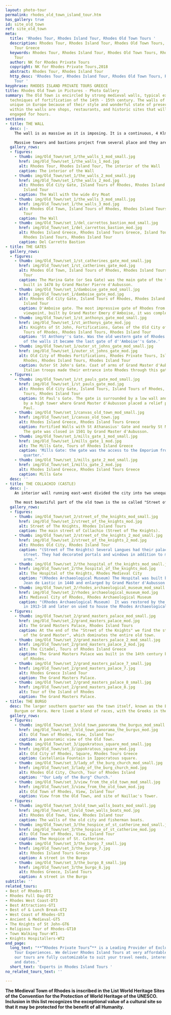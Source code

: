 ```yaml
---
layout: photo-tour
permalink: rhodes_old_town_island_tour.htm
has_gallery: true
id: site_old_town
ref: site_old_town
meta:
  title: 'Rhodes Tour, Rhodes Island Tour, Rhodes Old Town Tours '
  description: Rhodes Tour, Rhodes Island Tour, Rhodes Old Town Tours, Rhodes Private
    Tour Greece
  keywords: Rhodes Tour, Rhodes Island Tour, Rhodes Old Town Tours, Rhodes Private
    Tour
  author: NK for Rhodes Private Tours
  copyright: NK for Rhodes Private Tours,2018
  abstract: Rhodes Tour, Rhodes Island Tour
  http_desc: 'Rhodes Tour, Rhodes Island Tour, Rhodes Old Town Tours, Rhodes Private
    Tour '
keyphrase: RHODES ISLAND PRIVATE TOURS GREECE
title: Rhodes Old Town in Pictures - Photo Gallery
summary: The Old Town is encircled by strong medieval walls, typical examples of the
  techniques of fortification of the 14th - 15th century. The walls of Rhodes are
  unique in Europe because of their style and wonderful state of preservation. Contained
  within the walls are shops, restaurants, and historic sites that will keep visitors
  engaged for hours.
sections:
- title: THE WALL
  desc: |-
    The wall is as massive as it is imposing. It is a continuous, 4 Klm / 2.5 mi. long, which is surround the old town. Is stone construction that supports a walking platform from which the Knights could move and fight where needed.

    Massive towers and bastions project from several place and they are decorated with elaborate stonework, while a wide dry Moat provided the first line of defense. To ensure the enemy could not easily fill it, the ground on the opposite side was contained by a massive wall, which was difficult to dismantle.
  gallery_rows:
  - figures:
    - thumb: img/Old_Town/set_1/the_walls_1_mod_small.jpg
      href: img/Old_Town/set_1/the_walls_1_mod.jpg
      alt: Rhodes Tour, Rhodes Island Tour, The interior of the Wall
      caption: The interior of the Wall
    - thumb: img/Old_Town/set_1/the_walls_2_mod_small.jpg
      href: img/Old_Town/set_1/the_walls_2_mod.jpg
      alt: Rhodes Old City Gate, Island Tours of Rhodes, Rhodes Island Tours, Rhodes
        Island Tour
      caption: The Wall with the wide dry Moat
    - thumb: img/Old_Town/set_1/the_walls_3_mod_small.jpg
      href: img/Old_Town/set_1/the_walls_3_mod.jpg
      alt: Rhodes Old Town, Island Tours of Rhodes, Rhodes Island Tours, Rhodes Island
        Tour
      caption: The Wall
    - thumb: img/Old_Town/set_1/del_carrettos_bastion_mod_small.jpg
      href: img/Old_Town/set_1/del_carrettos_bastion_mod.jpg
      alt: Rhodes Island Greece, Rhodes Island Tours Greece, Island Tours of Rhodes,
        Rhodes Island Tours, Rhodes Island Tour
      caption: Del Carretto Bastion
- title: THE GATES
  gallery_rows:
  - figures:
    - thumb: img/Old_Town/set_1/st_catherines_gate_mod_small.jpg
      href: img/Old_Town/set_1/st_catherines_gate_mod.jpg
      alt: Rhodes Old Town, Island Tours of Rhodes, Rhodes Island Tours, Rhodes Island
        Tour
      caption: The Marina Gate (or Sea Gate) was the main gate of the town. It was
        built in 1478 by Grand Master Pierre d'Aubusson.
    - thumb: img/Old_Town/set_1/damboise_gate_mod_small.jpg
      href: img/Old_Town/set_1/damboise_gate_mod.jpg
      alt: Rhodes Old City Gate, Island Tours of Rhodes, Rhodes Island Tours, Rhodes
        Island Tour
      caption: D'Amboise gate. The most impressive gate of Rhodes from a military
        viewpoint, built by Grand Master Emery d'Amboise, it was completed in 1512.
    - thumb: img/Old_Town/set_1/st_anthonys_gate_mod_small.jpg
      href: img/Old_Town/set_1/st_anthonys_gate_mod.jpg
      alt: Knights of St John, Fortifications, Gates of the Old City of Rhodes, Island
        Tours of Rhodes, Rhodes Island Tours, Rhodes Island Tour
      caption: 'St Anthony''s Gate. Was the old western gate of Rhodes: with the redesign
        of the walls it became the last gate of d''Amboise''s Gate.'
    - thumb: img/Old_Town/set_1/outer_st_johns_gate_mod_small.jpg
      href: img/Old_Town/set_1/outer_st_johns_gate_mod.jpg
      alt: Old City of Rhodes Fortifications, Rhodes Private Tours, Island Tours of
        Rhodes, Rhodes Island Tours, Rhodes Island Tour
      caption: Outer St John's Gate. Coat of arms of Grand Master d'Aubusson. In 1912
        Italian troops made their entrance into Rhodes through this gate.
  - figures:
    - thumb: img/Old_Town/set_1/st_pauls_gate_mod_small.jpg
      href: img/Old_Town/set_1/st_pauls_gate_mod.jpg
      alt: Rhodes Old City Gate, Island Tours, Island Tours of Rhodes, Rhodes Island
        Tours, Rhodes Island Tour
      caption: St Paul's Gate. The gate is surrounded by a low wall and is protected
        by a high tower where Grand Master d'Aubusson placed a relief portraying St
        Paul.
    - thumb: img/Old_Town/set_1/canvas_old_town_mod_small.jpg
      href: img/Old_Town/set_1/canvas_old_town.jpg
      alt: Rhodes Island Greece, Rhodes Island Tours Greece
      caption: Fortified Walls with St Athanasius' Gate and nearby St Mary's Tower.
        The gate was closed in 1501 by Grand Master d'Aubusson.
    - thumb: img/Old_Town/set_1/mills_gate_1_mod_small.jpg
      href: img/Old_Town/set_1/mills_gate_1_mod.jpg
      alt: The Mills Gate, Tours of Rhodes Island Greece
      caption: 'Mills Gate: the gate was the access to the Emporium from the Jewish
        quarter.'
    - thumb: img/Old_Town/set_1/mills_gate_2_mod_small.jpg
      href: img/Old_Town/set_1/mills_gate_2_mod.jpg
      alt: Rhodes Island Greece, Rhodes Island Tours Greece
      caption: Mills Gate
  desc: ''
- title: THE COLLACHIO (CASTLE)
  desc: |-
    An interior wall running east-west divided the city into two unequal parts. The more northerly, and smaller, of these parts was called the Collachium.

    The most beautiful part of the old town is the so called "Street of the Knights". Its medieval grandeur, which has been preserved and has survived throughout the centuries.  The street links the "Hospital of the Knights" to the "Palace of the Grand Master".
  gallery_rows:
  - figures:
    - thumb: img/Old_Town/set_2/street_of_the_knights_mod_small.jpg
      href: img/Old_Town/set_2/street_of_the_knights_mod.jpg
      alt: Street of The Knights, Rhodes Island Tours
      caption: The main street of Collachio (Street of The Knights).
    - thumb: img/Old_Town/set_2/street_of_the_knights_2_mod_small.jpg
      href: img/Old_Town/set_2/street_of_the_knights_2_mod.jpg
      alt: Rhodes Old City, Rhodes Island Tour
      caption: "(Street of The Knights) Several Langues had their palaces along the
        street. They had decorated portals and windows in addition to many coats of
        arms."
    - thumb: img/Old_Town/set_2/the_hospital_of_the_knights_mod_small.jpg
      href: img/Old_Town/set_2/the_hospital_of_the_knights_mod.jpg
      alt: The Hospital of the Knights, Rhodes Medieval City
      caption: "(Rhodes Archaeological Museum) The Hospital was built by Grand Master
        Jean de Lastic in 1440 and enlarged by Grand Master d'Aubusson in 1481-89."
    - thumb: img/Old_Town/set_2/rhodes_archaeological_museum_mod_small.jpg
      href: img/Old_Town/set_2/rhodes_archaeological_museum_mod.jpg
      alt: Medieval City of Rhodes, Rhodes Archaeological Museum
      caption: "(Rhodes Archaeological Museum)  It was restored by the Italian administration
        in 1913-18 and later on used to house the Rhodes Archaeological Museum."
  - figures:
    - thumb: img/Old_Town/set_2/grand_masters_palace_mod_small.jpg
      href: img/Old_Town/set_2/grand_masters_palace_mod.jpg
      alt: The Grand Masters Palace, Rhodes Island Tours
      caption: At the end of the "Street of the Knights" we find the stately "Palace
        of the Grand Master", which dominates the entire old town.
    - thumb: img/Old_Town/set_2/grand_masters_palace_2_mod_small.jpg
      href: img/Old_Town/set_2/grand_masters_palace_2_mod.jpg
      alt: The Citadel, Tours of Rhodes Island Greece
      caption: The Grand Masters Palace was built in the 14th century by the Knights
        of Rhodes.
    - thumb: img/Old_Town/set_2/grand_masters_palace_7_small.jpg
      href: img/Old_Town/set_2/grand_masters_palace_7.jpg
      alt: Rhodes Greece Island Tour
      caption: The Grand Masters Palace.
    - thumb: img/Old_Town/set_2/grand_masters_palace_8_small.jpg
      href: img/Old_Town/set_2/grand_masters_palace_8.jpg
      alt: Tour of the Island of Rhodes
      caption: The Grand Masters Palace.
- title: THE BURGO
  desc: The larger southern quarter was the town itself, known as the Burgo, Burgus,
    Burgum or Hora. Here lived a blend of races, with the Greeks in the majority.
  gallery_rows:
  - figures:
    - thumb: img/Old_Town/set_3/old_town_panorama_the_burgus_mod_small.jpg
      href: img/Old_Town/set_3/old_town_panorama_the_burgus_mod.jpg
      alt: Old Town of Rhodes, View, Island Tour
      caption: A panoramic view of the Old Town.
    - thumb: img/Old_Town/set_3/ippokratous_square_mod_small.jpg
      href: img/Old_Town/set_3/ippokratous_square_mod.jpg
      alt: Old City of Rhodes, Square, Rhodes Tours Greece
      caption: Castellania Fountain in Ippocratous square.
    - thumb: img/Old_Town/set_3/lady_of_the_burg_church_mod_small.jpg
      href: img/Old_Town/set_3/lady_of_the_burg_church_mod.jpg
      alt: Rhodes Old City, Church, Tour of Rhodes Island
      caption: '"Our Lady of the Burg" Church.'
    - thumb: img/Old_Town/set_3/view_from_the_old_town_mod_small.jpg
      href: img/Old_Town/set_3/view_from_the_old_town_mod.jpg
      alt: Old Town of Rhodes, View, Island Tour
      caption: View from the Old Town, and site of Naillac's Tower.
  - figures:
    - thumb: img/Old_Town/set_3/old_town_walls_boats_mod_small.jpg
      href: img/Old_Town/set_3/old_town_walls_boats_mod.jpg
      alt: Rhodes Old Town, View, Rhodes Island tour
      caption: The walls of the old city and fisherman boats.
    - thumb: img/Old_Town/set_3/the_hospice_of_st_catherine_mod_small.jpg
      href: img/Old_Town/set_3/the_hospice_of_st_catherine_mod.jpg
      alt: Old Town of Rhodes, View, Island Tour
      caption: The Hospice of St. Catherine.
    - thumb: img/Old_Town/set_3/the_burgo_7_small.jpg
      href: img/Old_Town/set_3/the_burgo_7.jpg
      alt: Rhodes Island Tours Greece
      caption: A street in the Burgo
    - thumb: img/Old_Town/set_3/the_burgo_8_small.jpg
      href: img/Old_Town/set_3/the_burgo_8.jpg
      alt: Rhodes Greece, Island Tours
      caption: A street in the Burgo
subtitle: ''
related_tours:
- Best of Rhodes-DT1
- Rhodes Full Day-DT2
- Rhodes West Coast-DT3
- Best Attractions-GT1
- Best of & Lunch Break-GT2
- West Coast of Rhodes-GT3
- Ancient & Medieval-GT5
- The Knights of St John-GT6
- Religious Tour of Rhodes-GT10
- Town Walking Tour-WT1
- Knights Hospitallers-WT2
end_page:
  long_text: "**“Rhodes Private Tours”** is a Leading Provider of Exclusive and Personalized
    Tour Experiences. We deliver Rhodes Island Tours at very affordable rates. All
    our tours are fully customizable to suit your travel needs, interests, schedules,
    and dates."
  short_text: 'Experts in Rhodes Island Tours '
no_related_tours_text: ''

---
```

**The Medieval Town of Rhodes is inscribed in the List World Heritage Sites of the Convention for the Protection of World Heritage of the UNESCO.  Inclusion in this list recognizes the exceptional value of a cultural site so that it may be protected for the benefit of all Humanity.**